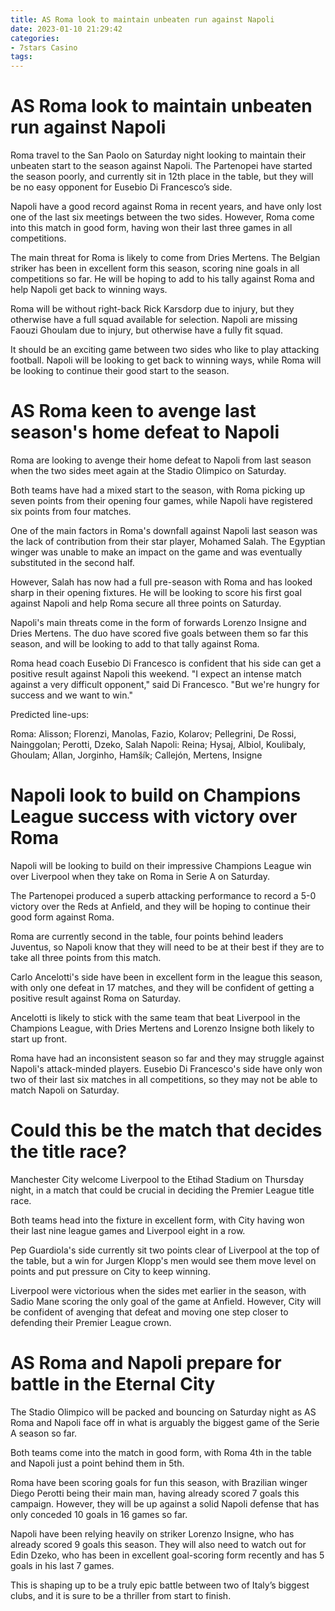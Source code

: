 ```yaml
---
title: AS Roma look to maintain unbeaten run against Napoli 
date: 2023-01-10 21:29:42
categories:
- 7stars Casino
tags:
---
```



#  AS Roma look to maintain unbeaten run against Napoli 

Roma travel to the San Paolo on Saturday night looking to maintain their unbeaten start to the season against Napoli. The Partenopei have started the season poorly, and currently sit in 12th place in the table, but they will be no easy opponent for Eusebio Di Francesco’s side.

Napoli have a good record against Roma in recent years, and have only lost one of the last six meetings between the two sides. However, Roma come into this match in good form, having won their last three games in all competitions.

The main threat for Roma is likely to come from Dries Mertens. The Belgian striker has been in excellent form this season, scoring nine goals in all competitions so far. He will be hoping to add to his tally against Roma and help Napoli get back to winning ways.

Roma will be without right-back Rick Karsdorp due to injury, but they otherwise have a full squad available for selection. Napoli are missing Faouzi Ghoulam due to injury, but otherwise have a fully fit squad.

It should be an exciting game between two sides who like to play attacking football. Napoli will be looking to get back to winning ways, while Roma will be looking to continue their good start to the season.

#  AS Roma keen to avenge last season's home defeat to Napoli 

Roma are looking to avenge their home defeat to Napoli from last season when the two sides meet again at the Stadio Olimpico on Saturday.

Both teams have had a mixed start to the season, with Roma picking up seven points from their opening four games, while Napoli have registered six points from four matches.

One of the main factors in Roma's downfall against Napoli last season was the lack of contribution from their star player, Mohamed Salah. The Egyptian winger was unable to make an impact on the game and was eventually substituted in the second half.

However, Salah has now had a full pre-season with Roma and has looked sharp in their opening fixtures. He will be looking to score his first goal against Napoli and help Roma secure all three points on Saturday.

Napoli's main threats come in the form of forwards Lorenzo Insigne and Dries Mertens. The duo have scored five goals between them so far this season, and will be looking to add to that tally against Roma.

Roma head coach Eusebio Di Francesco is confident that his side can get a positive result against Napoli this weekend. "I expect an intense match against a very difficult opponent," said Di Francesco. "But we're hungry for success and we want to win." 

Predicted line-ups: 

Roma: Alisson; Florenzi, Manolas, Fazio, Kolarov; Pellegrini, De Rossi, Nainggolan; Perotti, Dzeko, Salah 
Napoli: Reina; Hysaj, Albiol, Koulibaly, Ghoulam; Allan, Jorginho, Hamšík; Callejón, Mertens, Insigne

#  Napoli look to build on Champions League success with victory over Roma 

Napoli will be looking to build on their impressive Champions League win over Liverpool when they take on Roma in Serie A on Saturday.

The Partenopei produced a superb attacking performance to record a 5-0 victory over the Reds at Anfield, and they will be hoping to continue their good form against Roma.

Roma are currently second in the table, four points behind leaders Juventus, so Napoli know that they will need to be at their best if they are to take all three points from this match.

Carlo Ancelotti's side have been in excellent form in the league this season, with only one defeat in 17 matches, and they will be confident of getting a positive result against Roma on Saturday.

Ancelotti is likely to stick with the same team that beat Liverpool in the Champions League, with Dries Mertens and Lorenzo Insigne both likely to start up front.

Roma have had an inconsistent season so far and they may struggle against Napoli's attack-minded players. Eusebio Di Francesco's side have only won two of their last six matches in all competitions, so they may not be able to match Napoli on Saturday.

#  Could this be the match that decides the title race? 

Manchester City welcome Liverpool to the Etihad Stadium on Thursday night, in a match that could be crucial in deciding the Premier League title race.

Both teams head into the fixture in excellent form, with City having won their last nine league games and Liverpool eight in a row.

Pep Guardiola's side currently sit two points clear of Liverpool at the top of the table, but a win for Jurgen Klopp's men would see them move level on points and put pressure on City to keep winning.



Liverpool were victorious when the sides met earlier in the season, with Sadio Mane scoring the only goal of the game at Anfield. However, City will be confident of avenging that defeat and moving one step closer to defending their Premier League crown.

#  AS Roma and Napoli prepare for battle in the Eternal City

The Stadio Olimpico will be packed and bouncing on Saturday night as AS Roma and Napoli face off in what is arguably the biggest game of the Serie A season so far.

Both teams come into the match in good form, with Roma 4th in the table and Napoli just a point behind them in 5th.

Roma have been scoring goals for fun this season, with Brazilian winger Diego Perotti being their main man, having already scored 7 goals this campaign. However, they will be up against a solid Napoli defense that has only conceded 10 goals in 16 games so far.

Napoli have been relying heavily on striker Lorenzo Insigne, who has already scored 9 goals this season. They will also need to watch out for Edin Dzeko, who has been in excellent goal-scoring form recently and has 5 goals in his last 7 games.

This is shaping up to be a truly epic battle between two of Italy’s biggest clubs, and it is sure to be a thriller from start to finish.